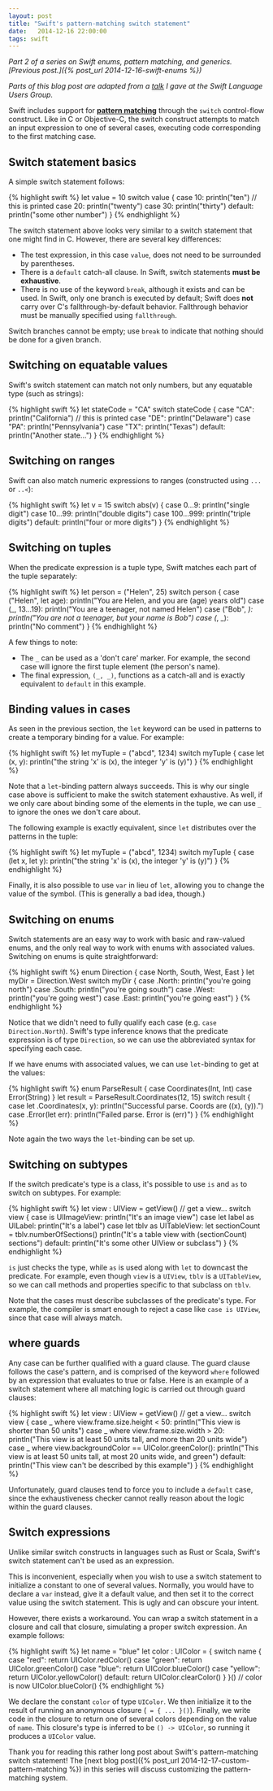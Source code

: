 ```yaml
---
layout: post
title: "Swift's pattern-matching switch statement"
date:   2014-12-16 22:00:00
tags: swift
---
```


*Part 2 of a series on Swift enums, pattern matching, and generics. [Previous post.]({% post_url 2014-12-16-swift-enums %})*

*Parts of this blog post are adapted from a [talk](http://realm.io/news/swift-enums-pattern-matching-generics/) I gave at the Swift Language Users Group.*

Swift includes support for [**pattern matching**][link-pm] through the `switch` control-flow construct. Like in C or Objective-C, the switch construct attempts to match an input expression to one of several cases, executing code corresponding to the first matching case.

## Switch statement basics ##

A simple switch statement follows:

{% highlight swift %}
let value = 10
switch value {
case 10: println("ten")         // this is printed
case 20: println("twenty")
case 30: println("thirty")
default: println("some other number")
}
{% endhighlight %}

The switch statement above looks very similar to a switch statement that one might find in C. However, there are several key differences:

* The test expression, in this case `value`, does not need to be surrounded by parentheses.
* There is a `default` catch-all clause. In Swift, switch statements **must be exhaustive**.
* There is no use of the keyword `break`, although it exists and can be used. In Swift, only one branch is executed by default; Swift does **not** carry over C's fallthrough-by-default behavior. Fallthrough behavior must be manually specified using `fallthrough`.

Switch branches cannot be empty; use `break` to indicate that nothing should be done for a given branch.

## Switching on equatable values ##

Swift's switch statement can match not only numbers, but any equatable type (such as strings):

{% highlight swift %}
let stateCode = "CA"
switch stateCode {
case "CA": println("California")    // this is printed
case "DE": println("Delaware")
case "PA": println("Pennsylvania")
case "TX": println("Texas")
default: println("Another state...")
}
{% endhighlight %}

## Switching on ranges ##

Swift can also match numeric expressions to ranges (constructed using `...` or `..<`):

{% highlight swift %}
let v = 15
switch abs(v) {
case 0...9: println("single digit")
case 10...99: println("double digits")
case 100...999: println("triple digits")
default: println("four or more digits")
}
{% endhighlight %}

## Switching on tuples ##

When the predicate expression is a tuple type, Swift matches each part of the tuple separately:

{% highlight swift %}
let person = ("Helen", 25)
switch person {
case ("Helen", let age):
  println("You are Helen, and you are \(age) years old")
case (_, 13...19):
  println("You are a teenager, not named Helen")
case ("Bob", _):
  println("You are not a teenager, but your name is Bob")
case (_, _):
  println("No comment")
}
{% endhighlight %}

A few things to note:

* The `_` can be used as a 'don't care' marker. For example, the second case will ignore the first tuple element (the person's name).
* The final expression, `(_, _)`, functions as a catch-all and is exactly equivalent to `default` in this example.

## Binding values in cases ##

As seen in the previous section, the `let` keyword can be used in patterns to create a temporary binding for a value. For example:

{% highlight swift %}
let myTuple = ("abcd", 1234)
switch myTuple {
case let (x, y):
  println("the string 'x' is \(x), the integer 'y' is \(y)")
}
{% endhighlight %}

Note that a `let`-binding pattern always succeeds. This is why our single case above is sufficient to make the switch statement exhaustive. As well, if we only care about binding some of the elements in the tuple, we can use `_` to ignore the ones we don't care about.

The following example is exactly equivalent, since `let` distributes over the patterns in the tuple:

{% highlight swift %}
let myTuple = ("abcd", 1234)
switch myTuple {
case (let x, let y):
  println("the string 'x' is \(x), the integer 'y' is \(y)")
}
{% endhighlight %}

Finally, it is also possible to use `var` in lieu of `let`, allowing you to change the value of the symbol. (This is generally a bad idea, though.)

## Switching on enums ##

Switch statements are an easy way to work with basic and raw-valued enums, and the only real way to work with enums with associated values. Switching on enums is quite straightforward:

{% highlight swift %}
enum Direction {
  case North, South, West, East
}
let myDir = Direction.West
switch myDir {
case .North: println("you're going north") 
case .South: println("you're going south")
case .West: println("you're going west")
case .East: println("you're going east")
}
{% endhighlight %}

Notice that we didn't need to fully qualify each case (e.g. `case Direction.North`). Swift's type inference knows that the predicate expression is of type `Direction`, so we can use the abbreviated syntax for specifying each case.

If we have enums with associated values, we can use `let`-binding to get at the values:

{% highlight swift %}
enum ParseResult {
  case Coordinates(Int, Int)
  case Error(String)
}
let result = ParseResult.Coordinates(12, 15)
switch result {
case let .Coordinates(x, y):
  println("Successful parse. Coords are (\(x), \(y)).")
case .Error(let err):
  println("Failed parse. Error is \(err)")
}
{% endhighlight %}

Note again the two ways the `let`-binding can be set up.

## Switching on subtypes ##

If the switch predicate's type is a class, it's possible to use `is` and `as` to switch on subtypes. For example:

{% highlight swift %}
let view : UIView = getView() // get a view...
switch view {
case is UIImageView:
  println("It's an image view")
case let label as UILabel:
  println("It's a label")
case let tblv as UITableView:
  let sectionCount = tblv.numberOfSections()
  println("It's a table view with \(sectionCount) sections")
default:
  println("It's some other UIView or subclass")
}
{% endhighlight %}

`is` just checks the type, while `as` is used along with `let` to downcast the predicate. For example, even though `view` is a `UIView`, `tblv` is a `UITableView`, so we can call methods and properties specific to that subclass on `tblv`.

Note that the cases must describe subclasses of the predicate's type. For example, the compiler is smart enough to reject a case like `case is UIView`, since that case will always match.

## where guards ##

Any case can be further qualified with a guard clause. The guard clause follows the case's pattern, and is comprised of the keyword `where` followed by an expression that evaluates to true or false. Here is an example of a switch statement where all matching logic is carried out through guard clauses:

{% highlight swift %}
let view : UIView = getView() // get a view...
switch view {
case _ where view.frame.size.height < 50:
  println("This view is shorter than 50 units")
case _ where view.frame.size.width > 20:
  println("This view is at least 50 units tall, and more than 20 units wide")
case _ where view.backgroundColor == UIColor.greenColor():
  println("This view is at least 50 units tall, at most 20 units wide, and green")
default:
  println("This view can't be described by this example")
}
{% endhighlight %}

Unfortunately, guard clauses tend to force you to include a `default` case, since the exhaustiveness checker cannot really reason about the logic within the guard clauses.

## Switch expressions ##

Unlike similar switch constructs in languages such as Rust or Scala, Swift's switch statement can't be used as an expression.

This is inconvenient, especially when you wish to use a switch statement to initialize a constant to one of several values. Normally, you would have to declare a `var` instead, give it a default value, and then set it to the correct value using the switch statement. This is ugly and can obscure your intent.

However, there exists a workaround. You can wrap a switch statement in a closure and call that closure, simulating a proper switch expression. An example follows:

{% highlight swift %}
let name = "blue"
let color : UIColor = {
  switch name {
  case "red": return UIColor.redColor()
  case "green": return UIColor.greenColor()
  case "blue": return UIColor.blueColor()
  case "yellow": return UIColor.yellowColor()
  default: return UIColor.clearColor()
  }
}()
// color is now UIColor.blueColor()
{% endhighlight %}

We declare the constant `color` of type `UIColor`. We then initialize it to the result of running an anonymous closure (` = { ... }()`). Finally, we write code in the closure to return one of several colors depending on the value of `name`. This closure's type is inferred to be `() -> UIColor`, so running it produces a `UIColor` value.

Thank you for reading this rather long post about Swift's pattern-matching switch statement! The [next blog post]({% post_url 2014-12-17-custom-pattern-matching %}) in this series will discuss customizing the pattern-matching system.

[link-pm]:      https://developer.apple.com/library/ios/documentation/Swift/Conceptual/Swift_Programming_Language/Patterns.html
